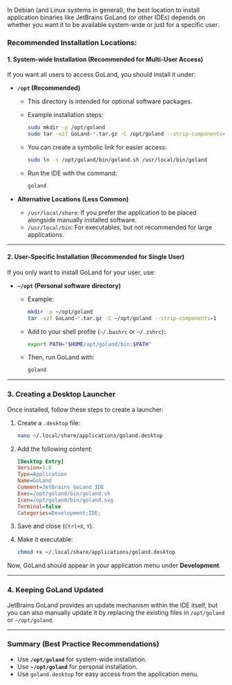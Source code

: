 In Debian (and Linux systems in general), the best location to install application binaries like JetBrains GoLand (or other IDEs) depends on whether you want it to be available system-wide or just for a specific user.

### Recommended Installation Locations:

#### 1. **System-wide Installation (Recommended for Multi-User Access)**
If you want all users to access GoLand, you should install it under:

- **`/opt` (Recommended)**
    - This directory is intended for optional software packages.
    - Example installation steps:

      ```bash
      sudo mkdir -p /opt/goland
      sudo tar -xzf GoLand-*.tar.gz -C /opt/goland --strip-components=1
      ```

    - You can create a symbolic link for easier access:

      ```bash
      sudo ln -s /opt/goland/bin/goland.sh /usr/local/bin/goland
      ```

    - Run the IDE with the command:

      ```bash
      goland
      ```

- **Alternative Locations (Less Common)**
    - `/usr/local/share`: If you prefer the application to be placed alongside manually installed software.
    - `/usr/local/bin`: For executables, but not recommended for large applications.

---

#### 2. **User-Specific Installation (Recommended for Single User)**
If you only want to install GoLand for your user, use:

- **`~/opt` (Personal software directory)**
    - Example:

      ```bash
      mkdir -p ~/opt/goland
      tar -xzf GoLand-*.tar.gz -C ~/opt/goland --strip-components=1
      ```

    - Add to your shell profile (`~/.bashrc` or `~/.zshrc`):

      ```bash
      export PATH="$HOME/opt/goland/bin:$PATH"
      ```

    - Then, run GoLand with:

      ```bash
      goland
      ```

---

### 3. **Creating a Desktop Launcher**
Once installed, follow these steps to create a launcher:

1. Create a `.desktop` file:

   ```bash
   nano ~/.local/share/applications/goland.desktop
   ```

2. Add the following content:

   ```ini
   [Desktop Entry]
   Version=1.0
   Type=Application
   Name=GoLand
   Comment=JetBrains GoLand IDE
   Exec=/opt/goland/bin/goland.sh
   Icon=/opt/goland/bin/goland.svg
   Terminal=false
   Categories=Development;IDE;
   ```

3. Save and close (`Ctrl+X`, `Y`).

4. Make it executable:

   ```bash
   chmod +x ~/.local/share/applications/goland.desktop
   ```

Now, GoLand should appear in your application menu under **Development**.

---

### 4. **Keeping GoLand Updated**
JetBrains GoLand provides an update mechanism within the IDE itself, but you can also manually update it by replacing the existing files in `/opt/goland` or `~/opt/goland`.

---

### Summary (Best Practice Recommendations)
- Use **`/opt/goland`** for system-wide installation.
- Use **`~/opt/goland`** for personal installation.
- Use `goland.desktop` for easy access from the application menu.